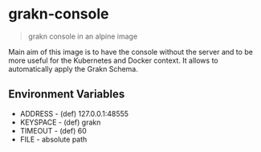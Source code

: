 # grakn-console
> grakn console in an alpine image

Main aim of this image is to have the console without the server and to be more useful for the Kubernetes and Docker context.
It allows to automatically apply the Grakn Schema.

## Environment Variables
- ADDRESS - (def) 127.0.0.1:48555
- KEYSPACE - (def) grakn
- TIMEOUT - (def) 60
- FILE - absolute path
